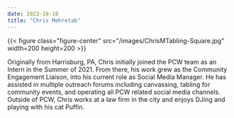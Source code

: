 ```yaml
---
date: 2023-10-18
title: "Chris Mehretab"
---
```


{{< figure class="figure-center" src="/images/ChrisMTabling-Square.jpg" width=200 height=200 >}}  

Originally from Harrisburg, PA, Chris initially joined the PCW team as an Intern in the Summer of 2021. From there, his work grew as the Community Engagement Liaison, into his current role as Social Media Manager. He has assisted in multiple outreach forums including canvassing, tabling for community events, and operating all PCW related social media channels. Outside of PCW, Chris works at a law firm in the city and enjoys DJing and playing with his cat Puffin.
